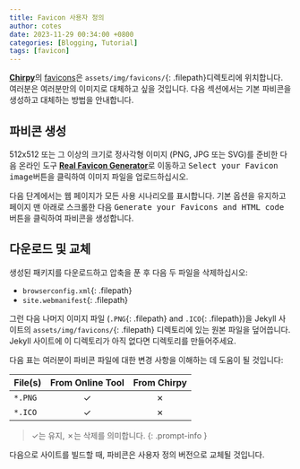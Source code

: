 ```yaml
---
title: Favicon 사용자 정의
author: cotes
date: 2023-11-29 00:34:00 +0800
categories: [Blogging, Tutorial]
tags: [favicon]
---
```


[**Chirpy**](https://github.com/cotes2020/jekyll-theme-chirpy/)의 [favicons](https://www.favicon-generator.org/about/)은 `assets/img/favicons/`{: .filepath}디렉토리에 위치합니다. 여러분은 여러분만의 이미지로 대체하고 싶을 것입니다. 다음 섹션에서는 기본 파비콘을 생성하고 대체하는 방법을 안내합니다.

## 파비콘 생성

512x512 또는 그 이상의 크기로 정사각형 이미지 (PNG, JPG 또는 SVG)를 준비한 다음 온라인 도구 [**Real Favicon Generator**](https://realfavicongenerator.net/)로 이동하고 <kbd>Select your Favicon image</kbd>버튼을 클릭하여 이미지 파일을 업로드하십시오.

다음 단계에서는 웹 페이지가 모든 사용 시나리오를 표시합니다. 기본 옵션을 유지하고 페이지 맨 아래로 스크롤한 다음 <kbd>Generate your Favicons and HTML code</kbd> 버튼을 클릭하여 파비콘을 생성합니다.

## 다운로드 및 교체

생성된 패키지를 다운로드하고 압축을 푼 후 다음 두 파일을 삭제하십시오:

- `browserconfig.xml`{: .filepath}
- `site.webmanifest`{: .filepath}

그런 다음 나머지 이미지 파일 (`.PNG`{: .filepath} and `.ICO`{: .filepath})을 Jekyll 사이트의 `assets/img/favicons/`{: .filepath} 디렉토리에 있는 원본 파일을 덮어씁니다. Jekyll 사이트에 이 디렉토리가 아직 없다면 디렉토리를 만들어주세요.

다음 표는 여러분이 파비콘 파일에 대한 변경 사항을 이해하는 데 도움이 될 것입니다:

| File(s)             | From Online Tool                  | From Chirpy |
|---------------------|:---------------------------------:|:-----------:|
| `*.PNG`             | ✓                                 | ✗           |
| `*.ICO`             | ✓                                 | ✗           |

>  ✓는 유지, ✗는 삭제를 의미합니다.
{: .prompt-info }

다음으로 사이트를 빌드할 때, 파비콘은 사용자 정의 버전으로 교체될 것입니다.
